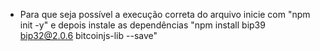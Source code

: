 * Para que seja possível a execução correta do arquivo inicie com "npm init -y" e depois instale as dependências "npm install bip39 bip32@2.0.6 bitcoinjs-lib --save" 
